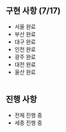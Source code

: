 ## 구현 사항 (7/17)
- 서울 완료
- 부산 완료
- 대구 완료
- 인천 완료
- 광주 완료
- 대전 완료
- 울산 완료
<br /><br />

## 진행 사항
- 전체 진행 중
- 세종 진행 중
